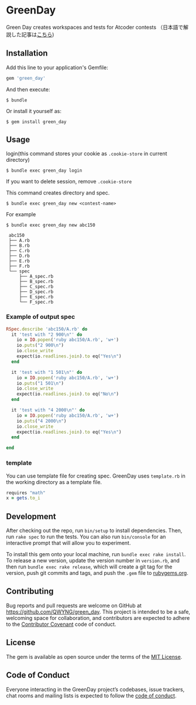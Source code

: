 # GreenDay
Green Day creates workspaces and tests for Atcoder contests
（日本語で解説した記事は[こちら](https://qiita.com/QWYNG/items/0e2e6b72bd1969d0d751))
## Installation

Add this line to your application's Gemfile:

```ruby
gem 'green_day'
```

And then execute:

    $ bundle

Or install it yourself as:

    $ gem install green_day

## Usage
login(this command stores your cookie as `.cookie-store` in current directory)

    $ bundle exec green_day login

If you want to delete session, remove `.cookie-store`

This command creates directory and spec.

    $ bundle exec green_day new <contest-name>

For example

    $ bundle exec green_day new abc150

   ```
    abc150
    ├── A.rb
    ├── B.rb
    ├── C.rb
    ├── D.rb
    ├── E.rb
    ├── F.rb
    └── spec
        ├── A_spec.rb
        ├── B_spec.rb
        ├── C_spec.rb
        ├── D_spec.rb
        ├── E_spec.rb
        └── F_spec.rb
   ```

### Example of output spec

```ruby
RSpec.describe 'abc150/A.rb' do
  it 'test with "2 900\n"' do
    io = IO.popen('ruby abc150/A.rb', 'w+')
    io.puts("2 900\n")
    io.close_write
    expect(io.readlines.join).to eq("Yes\n")
  end

  it 'test with "1 501\n"' do
    io = IO.popen('ruby abc150/A.rb', 'w+')
    io.puts("1 501\n")
    io.close_write
    expect(io.readlines.join).to eq("No\n")
  end

  it 'test with "4 2000\n"' do
    io = IO.popen('ruby abc150/A.rb', 'w+')
    io.puts("4 2000\n")
    io.close_write
    expect(io.readlines.join).to eq("Yes\n")
  end

end
```

### template
You can use template file for creating spec.
GreenDay uses `template.rb` in the working directory as a template file.

```ruby
requires "math"
x = gets.to_i
```

## Development

After checking out the repo, run `bin/setup` to install dependencies. Then, run `rake spec` to run the tests. You can also run `bin/console` for an interactive prompt that will allow you to experiment.

To install this gem onto your local machine, run `bundle exec rake install`. To release a new version, update the version number in `version.rb`, and then run `bundle exec rake release`, which will create a git tag for the version, push git commits and tags, and push the `.gem` file to [rubygems.org](https://rubygems.org).

## Contributing
Bug reports and pull requests are welcome on GitHub at https://github.com/QWYNG/green_day. This project is intended to be a safe, welcoming space for collaboration, and contributors are expected to adhere to the [Contributor Covenant](http://contributor-covenant.org) code of conduct.

## License

The gem is available as open source under the terms of the [MIT License](https://opensource.org/licenses/MIT).

## Code of Conduct

Everyone interacting in the GreenDay project’s codebases, issue trackers, chat rooms and mailing lists is expected to follow the [code of conduct](https://github.com/QWYNG/green_day/blob/master/CODE_OF_CONDUCT.md).
